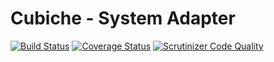 # Cubiche - System Adapter
[![Build Status](https://travis-ci.org/cubiche/system-adapter.svg?branch=master)](https://travis-ci.org/cubiche/system-adapter) [![Coverage Status](https://coveralls.io/repos/github/cubiche/system-adapter/badge.svg?branch=master)](https://coveralls.io/github/cubiche/system-adapter?branch=master) [![Scrutinizer Code Quality](https://scrutinizer-ci.com/g/cubiche/system-adapter/badges/quality-score.png?b=master)](https://scrutinizer-ci.com/g/cubiche/system-adapter/?branch=master) 
